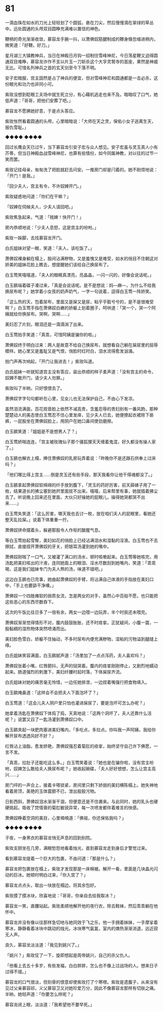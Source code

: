 # 81

一滴血珠在如水的刀光上轻轻划了个圆弧，悬在刀尖，然后慢慢滴在翠绿的草丛中。远处圆通的头颅双目圆睁充满难以置信的神色。

鞭柄的奇光渐渐收敛，慕容龙手腕一抖，以萧佛奴筋腱制成的鞭身倏忽缩进柄内，微笑道：「好鞭。好刀。」

星月湖三大镇教神兵，当日在神殿日月钩一招制住雪峰神尼，今日荡星鞭又迫得圆通双目难睁，慕容龙诈作不支以片玉一刀斩杀这个大孚灵鹫寺的首座，果然是神威无比。可惜名列神兵之首的玄天剑至今下落不明。

安子宏暗服，宫主固然是占了神兵的便宜，但对雪峰神尼和圆通都是一击必杀，这份眼光和功力也非同小可。

紫玫没想到眨眼工夫场中就生死立分，有心藉机逃走也来不及。暗暗叹了口气，她低声道：「哥哥，把他们安葬了吧。」

慕容龙不愿拂她好意，于是点头答应。

紫玫怅然看着圆通的头颅，心里暗暗说：「大师在天之灵，保佑小女子逃离生天，报仇雪耻。」

◆◆◆◆ ◆◆◆◆

回过长鹰会天已过午，当下慕容龙引安子宏与众人想见。安子宏虽与灵玉真人小有芥蒂，但当日神殿血战雪峰神尼，也算有些情份，如今同属神教，对以往的过节一笑而罢。

紫玫记挂母亲，匆匆洗了把脸就赶去问安。一推房门却是闩着的。她不耐烦地说：「开门！是我。」

「回少夫人，宫主有令，不许奴婢开门。」

紫玫疑惑地问道：「你们在干嘛？」

「奴婢在伺候夫人，少夫人请回吧。」

紫玫焦急起来，气道：「贱婢！快开门！」

房内恭顺地说：「少夫人息怒，这是宫主的吩咐。」

紫玫一跺脚，去找慕容龙开门。

白氏姐妹对望一眼，笑道：「夫人，该吃饭了。」

萧佛奴裸身躺在榻上，股间沾满秽物，又是羞愧又是难受，如水的俏目不住朝这对娇美的姐妹花脸上瞧去，想提醒她们该给自己换尿布了。

白玉莺笑嘻嘻道，「夫人的眼睛真漂亮，亮晶晶，一闪一闪的，好像会说话呢。」

白玉鹂端着碟子凑过来，「真是会说话呢。是不是想说：妈—麻—，为什么不给我换尿布呢？」她学着小女孩的奶声奶气，一字一句说着，逗得白玉莺一阵娇笑。

「这么热的天，包着尿布，里面又是屎又是尿，粘乎乎脏兮兮的，是不是很难受啊？」白玉莺手指在萧佛奴白嫩的娇躯上划着圈子，呵哄道：「哭一个，哭一个阿姨就给你换尿布。哭啊，哭啊……」

美妇忍了片刻，眼泪还是一滴滴淌了出来。

白玉莺拍手笑道：「真乖，可惜阿姨是骗你的啦。」

萧佛奴终于明白过来：两人是故意不给自己换尿布，就想看自己躺在屎尿里的屈辱模样。她心里又是羞耻又是气恨，俏脸时红时白，泪水流得愈发汹涌。

拍门声再次响起，「开门让我进去！」紫玫叫道。

白氏姐妹一听就知道宫主没有答应，装出恭顺的样子柔声道：「没有宫主的命令，奴婢不敢开门，请少夫人勿罪。」

紫玫叫了半晌，只好恨恨去了。

萧佛奴字字句句都听在心里，见女儿也无法保护自己，不由心下发凉。

虽然泪流满面，百花观音脸上依然不减高贵，含羞忍辱的贵妇别有一番风韵，那种楚楚动人的美态使白玉莺忍不住心里发痒，见少夫人已去，她便撩起衣裙除下亵裤，一屁股坐在萧佛奴脸上，用阴户在她口鼻间使劲磨擦。

白玉鹂笑道：「姐姐是不是想男人了？」

白玉莺娇喘连连，「宫主被玫瑰仙子那个骚狐狸天天缠着鬼混，好久都没有操人家了。」

白玉鹂也解衣上榻，捧住萧佛奴的乳房玩弄着说：「昨晚你不是还跟石供奉上过床吗？」

「他们哪比得上宫主……倒是灵玉还有些手段，那天我看你让他干得魂都没了。」

白玉鹂拿起萧佛奴软绵绵的纤手放到腹下，「灵玉的药好厉害，前天薛婊子用了一枚，结果道长的拂尘塞到她屄里面拔不出来。嘻嘻，后来帮里有事，她就插着拂尘去了。听说晚上回来还在里面，大伙只好操她的屁眼儿，操得她哭都哭不出来……」

白玉莺失笑道：「这么厉害，哪天我也去讨一枚，放在咱们夫人的屁眼里，看她还整天乱拉屎。」说着下体重重一拧。

萧佛奴拼命摆着头，躲避那股令人作呕的酸腥气息。

等白玉莺抬起雪臀，美妇如花的俏脸上已经沾满泪水和湿黏的淫液。白玉莺也不去擦拭，直接捏开萧佛奴的牙关，把银耳汤灌到她的嘴中。

萧佛奴刚喘了一口气，又被灌了满口的汤水，顿时咳嗽起来。白玉莺等她咳完，用汤匙把美妇咳出的汁液，连同她面上的眼泪、淫水尽数刮到她嘴内，笑道：「乖乖喝，这是我们姐妹专门为夫人熬的汤，味道不错吧。」

这边白玉鹂也已完事，她曲起萧佛奴的手臂，将沾满自己体液的手指放在美妇口中，「手上也要舔干净噢。」

萧佛奴一个四肢瘫软的弱质女流，怎是两女的对手，虽然心中百般不愿，也只能把这些恶心的东西尽数吞下。

这次的午饭比往日多了一倍有余，两女一边喂一边玩弄，半个时辰还未喂完。

萧佛奴渐渐觉得情形不对，腹内鼓鼓胀胀，还不时痉挛。正犹疑间，小腹一震，一股黏稠的湿热物体突然喷涌而出。

美妇脸色雪白，娇躯不住抽动，不多时尿布内便充满秽物，湿粘的污物溢到腿缝上缘。

白氏姐妹笑容满面，白玉鹂腻声道：「汤里加了一点点泻药，夫人喜欢吗？」

萧佛奴张着小嘴，红唇颤抖，无声的恸哭着。腹内的痉挛刚刚停止，又剧烈地蠕动起来。肠道强烈的刺激下，美妇纤腰时起时落，下体屎尿齐流。

白氏姐妹对她的痛苦毫无怜惜，一边任她排泄，一边捏着嘴强行把食物填入。

白玉鹂掩鼻道：「这样会不会把夫人下面泡坏了？」

白玉莺道：「这会儿夫人阴户里只怕也灌进屎尿了，要是泡坏可怎么办呢？」

她拿着汤匙在萧佛奴下体捣了捣，天真地说：「这两个洞坏了，夫人还靠什么活呢？」说罢又舀了一匙汤灌到萧佛奴口中。

白玉鹂夹起一块肥肉塞进美妇嘴内，「多吃点，多拉点。你叫我一声阿姨，我给你解开尿布透透风好不好？」

红唇沾上油脂，愈发娇艳，萧佛奴强忍着菊肛的痉挛，始终坚守自己许下佛愿，一言不发。

「真乖，拉肚子还能吃这么多。」白玉莺笑着说：「她也是在骗你啦，没有宫主吩咐，奴婢怎么敢给夫人换尿布呢？」她收起碗碟，「夫人好好想想，怎么让宫主高兴……」

房门呯的一声合上，接着卡嗒锁紧，房间里只剩下娇弱的美妇横陈榻上。她失神地看着房顶，美艳的玉体震颤不已，泄出股股污物。

日影西斜，萧佛奴泪水渐渐干涸，但便意还是不住袭来。与此同时，她的乳头也硬硬挑起。吸收了焚情膏的菊肛敏锐异常，每一次喷发都伴着难言的快感。

萧佛奴睁着空洞的美目，心里喃喃道：「佛祖，你还保佑我吗？」

◆◆◆◆ ◆◆◆◆

子夜，一身黑衣的慕容龙悄无声息的回到别院。

紫玫支颐坐在几旁，满眼愁怨地看着烛光，直到慕容龙走到身后才警觉过来。

看到慕容龙提着一个巨大的包裹，不由问道：「那是什么？」

慕容龙把包裹放在榻上，紫玫才发现那是一床棉被。解开一看，里面是几块晶光闪动的巨冰。她顿时明白过来，「你入宫了？」

慕容龙点点头，取出一块放在榻边，将其余包好。

紫玫摸了摸冰块，欣喜地说：「哥哥，你亲自去给我取冰？」

慕容龙一笑，直腰站起。紫玫柔顺地解开他的夜行衣，除去鞋袜，然后乖乖躺在他怀中。

慕容龙并没有像以往那样急切地与她同效于飞之乐，他一手拥着妹妹，一手摩挲着寒冰，静静看着冰块中跳动的烛光。冰块寒气氤氲，室内的燠热渐渐消退，远近寂无人声。

良久，慕容龙淡淡道：「我见到姚兴了。」

「姚兴？」紫玫怔了一下，旋即想起是周帝姚兴，自己的杀父仇人。

「他看上去五十多岁，有些发福，白白胖胖，怎么也不像上过战场的人。想来日子过得不错。」

慕容龙的口气很淡，但刻骨的恨意却使紫玫打了个寒噤。紫玫是遗腹子，从来没有见过父亲慕容祁，义父慕容卫又对她珍爱万分，因此不像慕容龙那样有切肤之痛。半晌，她轻声道：「你要怎么样呢？」

慕容龙闭上眼，淡淡道：「我希望他不要早死。」
